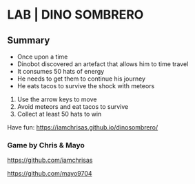 # LAB | DINO SOMBRERO

## Summary

- Once upon a time
- Dinobot discovered an artefact that allows him to time travel
- It consumes 50 hats of energy
- He needs to get them to continue his journey
- He eats tacos to survive the shock with meteors

1. Use the arrow keys to move
2. Avoid meteors and eat tacos to survive
3. Collect at least 50 hats to win

Have fun: https://iamchrisas.github.io/dinosombrero/

### Game by Chris & Mayo

https://github.com/iamchrisas

https://github.com/mayo9704
